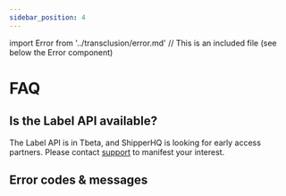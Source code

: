 ```yaml
---
sidebar_position: 4
---
```

import Error from '../transclusion/error.md' // This is an included file (see below the Error component)


# FAQ

## Is the Label API available?

The Label API is in Tbeta, and ShipperHQ is looking for early access partners.
Please contact [support](mailto:support@shipperhq.com) to manifest your interest.

## Error codes & messages

[//]: # (This is an imported file - Do not modify directly this section)
[//]: # (Look for the import statement at the top of the file to have the path of the included file)
<Error components={props.components} />
